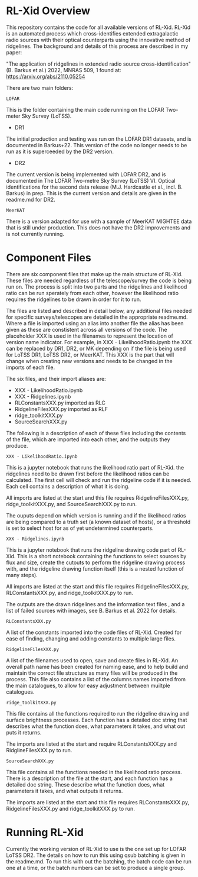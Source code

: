 # RL-Xid Overview

This repository contains the code for all available versions of RL-Xid. RL-Xid is an automated process which cross-identifies extended extragalactic radio sources with their optical counterparts using the innovative method of ridgelines.  The background and details of this process are described in my paper:

"The application of ridgelines in extended radio source cross-identification" 
(B. Barkus et al.) 2022, MNRAS 509, 1 found at: https://arxiv.org/abs/2110.05254

There are two main folders:

	LOFAR
This is the folder containing the main code running on the LOFAR Two-meter Sky Survey (LoTSS).

- DR1

The initial production and testing was run on the LOFAR DR1 datasets, and is documented in Barkus+22. This version of the code no longer needs to be run as it is superceeded by the DR2 version.

- DR2

The current version is being implemented with LOFAR DR2, and is documented in The LOFAR Two-metre Sky Survey (LoTSS) VI. Optical identifications for the second data release (M.J. Hardcastle et al., incl. B. Barkus) in prep. This is the current version and details are given in the readme.md for DR2.

	MeerKAT

There is a version adapted for use with a sample of MeerKAT MIGHTEE data that is still under production. This does not have the DR2 improvements and is not currently running.


# Component Files

There are six component files that make up the main structure of RL-Xid.  These files are needed regardless of the telescope/survey the code is being run on. The process is split into two parts and the ridgelines and likelihood ratio can be run sperately from each other, however the likelihood ratio requires the ridgelines to be drawn in order for it to run.

The files are listed and described in detail below, any additional files needed for specific surveys/telescopes are detailed in the appropriate readme.md. Where a file is imported using an alias into another file the alias has been given as these are constistent across all versions of the code.  The placeholder XXX is used in the filenames to represent the location of version name indicator. For example, in XXX - LikelihoodRatio.ipynb the XXX can be replaced by DR1, DR2, or MK depending on if the file is being used for LoTSS DR1, LoTSS DR2, or MeerKAT.  This XXX is the part that will change when creating new versions and needs to be changed in the imports of each file.

The six files, and their import aliases are:
- XXX - LikelihoodRatio.ipynb
- XXX - Ridgelines.ipynb
- RLConstantsXXX.py 		imported as RLC
- RidgelineFilesXXX.py 		imported as RLF
- ridge_toolkitXXX.py
- SourceSearchXXX.py

The following is a description of each of these files including the contents of the file, which are imported into each other, and the outputs they produce.

	XXX - LikelihoodRatio.ipynb

This is a jupyter notebook that runs the likelihood ratio part of RL-Xid. the ridgelines need to be drawn first before the likelihood ratios can be calculated.  The first cell will check and run the ridgeline code if it is needed. Each cell contains a description of what it is doing.

All imports are listed at the start and this file requires RidgelineFilesXXX.py, ridge_toolkitXXX.py, and SourceSearchXXX.py to run.

The ouputs depend on which version is running and if the likelihood ratios are being compared to a truth set (a known dataset of hosts), or a threshold is set to select host for as of yet undetermined counterparts.

	XXX - Ridgelines.ipynb

This is a jupyter notebook that runs the ridgeline drawing code part of RL-Xid.  This is a short notebook containing the functions to select sources by flux and size, create the cutouts to perform the ridgeline drawing process with, and the ridgeline drawing function itself (this is a nested function of many steps).

All imports are listed at the start and this file requires RidgelineFilesXXX.py, RLConstantsXXX.py, and ridge_toolkitXXX.py to run.

The outputs are the drawn ridgelines and the information text files , and a list of failed sources with images, see B. Barkus et al. 2022 for details.

	RLConstantsXXX.py

A list of the constants imported into the code files of RL-Xid. Created for ease of finding, changing and adding constants to multiple large files.

	RidgelineFilesXXX.py

A list of the filenames used to open, save and create files in RL-Xid. An overall path name has been created for naming ease, and to help build and maintain the correct file structure as many files will be produced in the process. This file also contains a list of the columns names imported from the main catalogues, to allow for easy adjustment between muiltple catalogues.

	ridge_toolkitXXX.py

This file contains all the functions required to run the ridgeline drawing and surface brightness processes.  Each function has a detailed doc string that describes what the function does, what parameters it takes, and what out puts it returns.

The imports are listed at the start and require RLConstantsXXX.py and RidglineFilesXXX.py to run.

	SourceSearchXXX.py

This file contains all the functions needed in the likelihood ratio process.  There is a description of the file at the start, and each function has a detailed doc string.  These describe what the function does, what parameters it takes, and what outputs it returns.

The imports are listed at the start and this file requires RLConstantsXXX.py, RidgelineFilesXXX.py and ridge_toolkitXXX.py to run.


# Running RL-Xid

Currently the working version of RL-Xid to use is the one set up for LOFAR LoTSS DR2. The details on how to run this using qsub batching is given in the readme.md. To run this with out the batching, the batch code can be run one at a time, or the batch numbers can be set to produce a single group.

